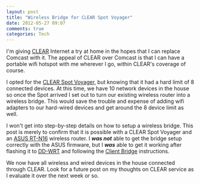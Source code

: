 ```yaml
---
layout: post
title: "Wireless Bridge for CLEAR Spot Voyager"
date: 2012-05-27 09:07
comments: true
categories: Tech
---
```

I'm giving [CLEAR](http://www.clear.com/) Internet a try at home in the hopes that I can replace Comcast with it. The appeal of CLEAR over Comcast is that I can have a portable wifi hotspot with me wherever I go, within CLEAR's coverage of course.

I opted for the [CLEAR Spot Voyager](http://www.clear.com/devices/details/id/devvoyager), but knowing that it had a hard limit of 8 connected devices. At this time, we have 10 network devices in the house so once the Spot arrived I set out to turn our existing wireless router into a wireless bridge. This would save the trouble and expense of adding wifi adapters to our hard-wired devices and get around the 8 device limit as well.

I won't get into step-by-step details on how to setup a wireless bridge. This post is merely to confirm that it is possible with a CLEAR Spot Voyager and an [ASUS RT-N16](http://www.asus.com/Networks/Wireless_Routers/RTN16/) wireless router. I **_was not_** able to get the bridge setup correctly with the ASUS firmware, but I **_was_** able to get it working after flashing it to [DD-WRT](http://www.dd-wrt.com/) and following the [Client Bridge](http://www.dd-wrt.com/wiki/index.php/Client_Bridged) instructions.

We now have all wireless and wired devices in the house connected through CLEAR. Look for a future post on my thoughts on CLEAR service as I evaluate it over the next week or so.
